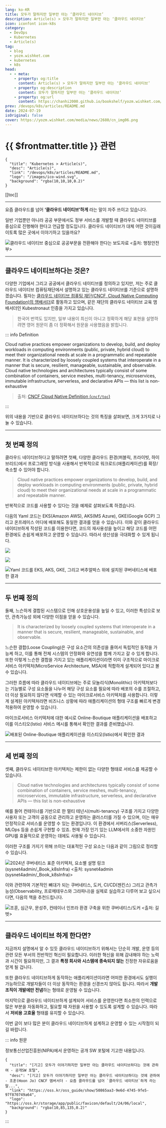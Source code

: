```yaml
---
lang: ko-KR
title: 모두가 말하지만 일부만 아는 ‘클라우드 네이티브’
description: Article(s) > 모두가 말하지만 일부만 아는 ‘클라우드 네이티브’
icon: iconfont icon-k8s
category: 
  - DevOps
  - Kubernetes
  - Article(s)
tag: 
  - blog
  - yozm.wishket.com
  - kubernetes
  - k8s
head:
  - - meta:
    - property: og:title
      content: Article(s) > 모두가 말하지만 일부만 아는 ‘클라우드 네이티브’
    - property: og:description
      content: 모두가 말하지만 일부만 아는 ‘클라우드 네이티브’
    - property: og:url
      content: https://chanhi2000.github.io/bookshelf/yozm.wishket.com/2680.html
prev: /devops/k8s/articles/README.md
date: 2024-07-19
isOriginal: false
cover: https://yozm.wishket.com/media/news/2680/cn_img06.png
---
```


# {{ $frontmatter.title }} 관련

```component VPCard
{
  "title": "Kubernetes > Article(s)",
  "desc": "Article(s)",
  "link": "/devops/k8s/articles/README.md",
  "logo": "/images/ico-wind.svg",
  "background": "rgba(10,10,10,0.2)"
}
```

[[toc]]

---

<SiteInfo
  name="모두가 말하지만 일부만 아는 ‘클라우드 네이티브’ | 요즘IT"
  desc="요즘 클라우드를 넘어 ‘클라우드 네이티브’하게 라는 말이 자주 쓰이고 있습니다. 일반 기업뿐만 아니라 공공 부문에서도 정부 서비스를 개발할 때 클라우드 네이티브를 중심으로 진행해야 한다고 언급할 정도입니다. 그렇다면 이러한 클라우드 네이티브라는 것은 대체 어떤 것이길래 많은 곳에서 이야기를 하고 있을까요? 다양한 기업, 그리고 공공에서 클라우드 네이티브를 정의하고 있지만, 이번에는 클라우드 네이티브 컴퓨팅재단에서 설명하고 있는 클라우드 네이티브를 기준으로 알아보겠습니다."
  url="https://yozm.wishket.com/magazine/detail/2680/"
  logo="https://yozm.wishket.com/static/renewal/img/global/gnb_yozmit.svg"
  preview="https://yozm.wishket.com/media/news/2680/cn_img06.png"/>

요즘 클라우드를 넘어 **‘클라우드 네이티브’하게** 라는 말이 자주 쓰이고 있습니다.

일반 기업뿐만 아니라 공공 부문에서도 정부 서비스를 개발할 때 클라우드 네이티브를 중심으로 진행해야 한다고 언급할 정도입니다. 클라우드 네이티브가 대체 어떤 것이길래 이토록 많은 곳에서 이야기하고 있을까요?

![클라우드 네이티브 중심으로 공공부문을 전환해야 한다는 [<FontIcon icon="fas fa-globe"/>보도자료](https://mois.go.kr/frt/bbs/type010/commonSelectBoardArticle.do?bbsId=BBSMSTR_000000000008&nttId=104332)<br/> <출처: 행정안전부>](https://yozm.wishket.com/media/news/2680/cn_img01.png)

---

## 클라우드 네이티브하다는 것은?

다양한 기업에서 그리고 공공에서 클라우드 네이티브를 정의하고 있지만, 저는 주로 클라우드 네이티브 컴퓨팅재단에서 설명하고 있는 클라우드 네이티브를 기준으로 설명하겠습니다. 필자는 [<FontIcon icon="fas fa-globe"/>클라우드 네이티브 컴퓨팅 재단(CNCF, Cloud Native Computing Foundation)의 앰배서더](https://cncf.io/people/ambassadors/?_sft_lf-country=kr&p=hoon-jo)로 활동하고 있으며, 같은 재단의 클라우드 네이티브 교육 앰배서더인 Kubestronaut 인증을 가지고 있습니다.

> 한국어 번역도 있지만, 일부 내용이 최신이 아니고 정확하게 해당 표현을 설명하려면 영어 원문이 좀 더 정확해서 원문을 사용했음을 밝힙니다.

::: info Definition

Cloud native practices empower organizations to develop, build, and deploy workloads in computing environments (public, private, hybrid cloud) to meet their organizational needs at scale in a programmatic and repeatable manner. It is characterized by loosely coupled systems that interoperate in a manner that is secure, resilient, manageable, sustainable, and observable.
Cloud native technologies and architectures typically consist of some combination of containers, service meshes, multi-tenancy, microservices, immutable infrastructure, serverless, and declarative APIs — this list is non-exhaustive

> 출처: [CNCF Cloud Native Definition (<FontIcon icon="iconfont icon-github"/>`cncf/toc`)](https://github.com/cncf/toc/blob/main/DEFINITION.md#definition)

:::

위의 내용을 기반으로 클라우드 네이티브하다는 것의 특징을 살펴보면, 크게 3가지로 나눌 수 있습니다.

---

## 첫 번째 정의

클라우드 네이티브하다고 말하려면 첫째, 다양한 클라우드 환경(퍼블릭, 프라이빗, 하이브리드)에서 프로그래밍 방식을 사용해서 반복적으로 워크로드(애플리케이션)를 확장/축소할 수 있어야 합니다.

> Cloud native practices empower organizations to develop, build, and deploy workloads in computing environments (public, private, hybrid cloud) to meet their organizational needs at scale in a programmatic and repeatable manner.

반복적으로 코드를 사용할 수 있다는 것을 예제로 살펴보도록 하겠습니다.

다음의 Yaml 코드는 EKS(Amazon AWS), AKS(MS Azure), GKE(Google GCP) 그리고 온프레미스 어디에 배포해도 동일한 결과를 얻을 수 있습니다. 이와 같이 클라우드 네이티브하게 작성된 코드를 이용한다면, 코드의 재사용성을 높이고 해당 코드를 어떤 환경에도 손쉽게 배포하고 운영할 수 있습니다. 따라서 생산성을 극대화할 수 있게 됩니다.

![](https://yozm.wishket.com/media/news/2680/cn_img02.png)

<!-- TODO 코드로 작성 -->

![](https://yozm.wishket.com/media/news/2680/cn_img03.png)

![Yaml 코드를 EKS, AKS, GKE, 그리고 버추얼박스 위에 설치된 쿠버네티스에 배포한 결과](https://yozm.wishket.com/media/news/2680/cn_img04.png)

---

## 두 번째 정의

둘째, 느슨하게 결합된 시스템으로 인해 상호운용성을 높일 수 있고, 이러한 특성으로 보안, 관측가능성 외에 다양한 이점을 얻을 수 있습니다.

> It is characterized by loosely coupled systems that interoperate in a manner that is secure, resilient, manageable, sustainable, and observable.

느슨한 결합(Loose Coupling)은 구성 요소간의 의존성을 줄여서 독립적인 동작을 가능케 하고, 이를 통해 전체 시스템의 안정화와 유연성을 함께 가지고 갈 수 있게 합니다. 또한 이렇게 느슨한 결합을 가지고 있는 애플리케이션이라면 이미 구조적으로 마이크로서비스 아키텍처(MicroService Architecture, MSA)에 적합하게 설계되어 있다고 볼 수 있습니다.

그러한 흐름에 따라 클라우드 네이티브에는 주로 모놀리식(Monolithic) 아키텍처보다는 기능별로 구성 요소들을 나누어 해당 구성 요소를 필요에 따라 배포의 수를 조절하고, 더 이상 필요하지 않다면 삭제할 수 있는 마이크로서비스 아키텍처를 사용합니다. 이렇게 설계된 아키텍처라면 비즈니스 상황에 따라 애플리케이션의 형태 구조를 빠르게 변경 적용하여 운영할 수 있습니다.

마이크로서비스 아키텍처에 대한 예시로 Online-Boutique 애플리케이션을 배포하고 이를 이스티오(Istio) 서비스 메시를 통해서 확인한 결과를 준비했습니다.

![배포된 Online-Boutique 애플리케이션을 이스티오(Istio)에서 확인한 결과](https://yozm.wishket.com/media/news/2680/cn_img05.gif)

---

## 세 번째 정의

셋째, 클라우드 네이티브한 아키텍처는 제한이 없는 다양한 형태로 서비스를 제공할 수 있습니다.

> Cloud native technologies and architectures typically consist of some combination of containers, service meshes, multi-tenancy, microservices, immutable infrastructure, serverless, and declarative APIs — this list is non-exhaustive

예를 들어 컨테이너를 기반으로 한 멀티 테넌시(multi-tenancy) 구조를 가지고 다양한 사용자 또는 고객이 공동으로 관리하고 운영하는 클러스터를 가질 수 있으며, 이는 매우 안정적으로 서비스를 운영할 수 있는 환경입니다. 이 환경에서 서버리스(Serverless), MLOps 등을 손쉽게 구현할 수 있죠. 현재 가장 인기 있는 LLM에서의 소중한 자원인 GPU를 효율적으로 운영하는 데에도 사용될 수 있습니다.

이러한 구조를 가지기 위해 쓰이는 대표적인 구성 요소는 다음과 같이 그림으로 정리할 수 있습니다.

![2024년 쿠버네티스 표준 아키텍처, [요소별 설명 링크 (<FontIcon icon="iconfont icon-github"/>`sysnet4admin/_Book_k8sInfra`)](https://github.com/sysnet4admin/_Book_k8sInfra/tree/main/docs/k8s-stnd-arch/2024) <br/><출처: [sysnet4admin (<FontIcon icon="iconfont icon-github"/>`sysnet4admin/_Book_k8sInfra`)](https://github.com/sysnet4admin/_Book_k8sInfra/tree/main/docs/k8s-stnd-arch/2024)>](https://yozm.wishket.com/media/news/2680/cn_img06.png)

이와 관련하여 기본적인 뼈대가 되는 쿠버네티스, 도커, CI/CD(젠킨스) 그리고 관측가능성(Observability, 프로메테우스와 그라파나)을 실제로 실습하고 다루어 보고 싶으시다면, 다음의 책을 추천드립니다.

![조훈, 심근우, 문성주, 컨테이너 인프라 환경 구축을 위한 쿠버네티스/도커<br/><출처: 길벗>](https://yozm.wishket.com/media/news/2680/cn_img07.png)

---

## 클라우드 네이티브 하게 한다면?

지금까지 설명에서 알 수 있듯 클라우드 네이티브하기 위해서는 단순히 개발, 운영 등의 관련 모든 부서의 전반적인 혁신이 필요합니다. 이러한 혁신을 위해 감내해야 하는 노력과 시간이 필요하지만, 그 결과 **특정 회사와 시스템에 종속되지 않는** 진정한 자유로움을 얻게 될 겁니다.

또한 클라우드 네이티브하게 동작하는 애플리케이션이라면 어떠한 환경에서도 실행이 가능하므로 개발자들이 더 이상 동작하는 환경을 신경쓰지 않아도 됩니다. 따라서 **개발 조직이 개발에만 전념**하는 형태로 운영될 수 있습니다.

마지막으로 클라우드 네이티브하게 설계되어 서비스를 운영한다면 최소한의 인력으로 많은 부분을 자동화하고, 필요할 때 자원을 사용할 수 있도록 설계할 수 있습니다. 따라서 **저비용 고효율** 형태를 유지할 수 있습니다.

이번 글이 보다 많은 분이 클라우드 네이티브하게 설계하고 운영할 수 있는 시작점이 되길 바랍니다.

::: info 원문

정보통신산업진흥원(NIPA)에서 운영하는 공개 SW 포털에 기고한 내용입니다.

```component VPCard
{
  "title": "[기고] 모두가 이야기하지만 일부만 아는 클라우드 네이티브하다는 것에 관하여 - 공개SW 포털",
  "desc": "[기고] 모두가 이야기하지만 일부만 아는 클라우드 네이티브하다는 것에 관하여 - 조훈(Hoon Jo) CNCF 엠버서더 - 요즘 클라우드를 넘어 `클라우드 네이티브`하게 라는 말...",
  "link": "https://oss.kr/oss_guide/show/50865aa3-9e6d-4745-9fe5-97f870749a64",
  "logo": "https://oss.kr/storage/app/public/favicon/default/24/06/local",
  "background": "rgba(10,85,135,0.2)"
}
```

:::

